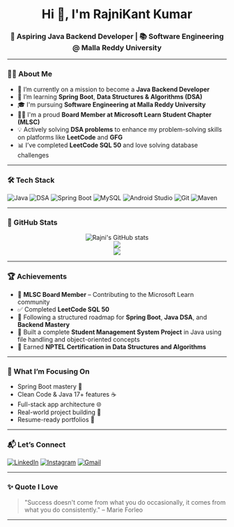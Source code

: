 <h1 align="center">Hi 👋, I'm RajniKant Kumar</h1>
<h3 align="center">🚀 Aspiring Java Backend Developer | 📚 Software Engineering @ Malla Reddy University</h3>

---

### 🙋‍♀️ About Me

- 🎯 I’m currently on a mission to become a **Java Backend Developer**
- 🌱 I’m learning **Spring Boot**, **Data Structures & Algorithms (DSA)**
- 🎓 I'm pursuing **Software Engineering at Malla Reddy University**
- 👩‍💻 I'm a proud **Board Member at Microsoft Learn Student Chapter (MLSC)**
- 💡 Actively solving **DSA problems** to enhance my problem-solving skills on platforms like **LeetCode** and **GFG**
- 📊 I’ve completed **LeetCode SQL 50** and love solving database challenges

---

### 🛠️ Tech Stack

![Java](https://img.shields.io/badge/Java-ED8B00?style=for-the-badge&logo=java&logoColor=white)
![DSA](https://img.shields.io/badge/Data%20Structures%20%26%20Algorithms-007396?style=for-the-badge&logo=algolia&logoColor=white)
![Spring Boot](https://img.shields.io/badge/Spring_Boot-6DB33F?style=for-the-badge&logo=spring-boot&logoColor=white)
![MySQL](https://img.shields.io/badge/MySQL-4479A1?style=for-the-badge&logo=mysql&logoColor=white)
![Android Studio](https://img.shields.io/badge/Android_Studio-3DDC84?style=for-the-badge&logo=android-studio&logoColor=white)
![Git](https://img.shields.io/badge/Git-F05032?style=for-the-badge&logo=git&logoColor=white)
![Maven](https://img.shields.io/badge/Maven-C71A36?style=for-the-badge&logo=apache-maven&logoColor=white)

---

### 🚀 GitHub Stats

<p align="center">
  <img src="https://github-readme-stats.vercel.app/api?username=rajni2209&show_icons=true&theme=radical" alt="Rajni's GitHub stats" />
  <br/>
  <img src="https://github-readme-streak-stats.herokuapp.com?user=rajni2209&theme=radical" />
  <br/>
  <img src="https://github-readme-stats.vercel.app/api/top-langs/?username=rajni2209&layout=compact&theme=radical" />
</p>

---



### 🏆 Achievements

- 🌟 **MLSC Board Member** – Contributing to the Microsoft Learn community  
- ✅ Completed **LeetCode SQL 50**  
- 📖 Following a structured roadmap for **Spring Boot**, **Java DSA**, and **Backend Mastery**  
- 🏫 Built a complete **Student Management System Project** in Java using file handling and object-oriented concepts  
- 🏅 Earned **NPTEL Certification in Data Structures and Algorithms**  

---

### 🎯 What I’m Focusing On

- Spring Boot mastery 🌿  
- Clean Code & Java 17+ features ☕  
- Full-stack app architecture 🌐  
- Real-world project building 📲  
- Resume-ready portfolios 💼  

---

### 📬 Let’s Connect

[![LinkedIn](https://img.shields.io/badge/LinkedIn-blue?style=for-the-badge&logo=linkedin&logoColor=white)]([https://www.linkedin.com/in/rajnikant-kumar-27bb22354/])
[![Instagram](https://img.shields.io/badge/Instagram-E4405F?style=for-the-badge&logo=instagram&logoColor=white)](https://instagram.com/rajnikant070)
[![Gmail](https://img.shields.io/badge/Gmail-D14836?style=for-the-badge&logo=gmail&logoColor=white)](mailto:rajnikantkumar2209@gmail.com)

---

### ✨ Quote I Love

> "Success doesn't come from what you do occasionally, it comes from what you do consistently." – Marie Forleo

---

